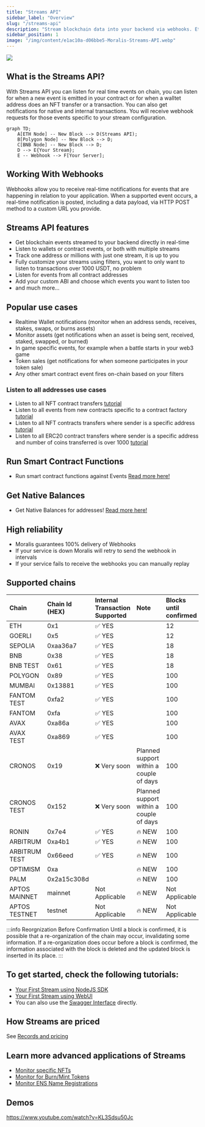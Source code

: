 ```yaml
---
title: "Streams API"
sidebar_label: "Overview"
slug: "/streams-api"
description: "Stream blockchain data into your backend via webhooks. Ethereum, Polygon, Avalanche, BNB Chain, Fantom, Cronos, Arbitrum, Ronin and testnets are supported. More networks to be added soon."
sidebar_position: 1
image: "/img/content/e1ac10a-d06bbe5-Moralis-Streams-API.webp"
---
```


![](/img/content/d06bbe5-Moralis-Streams-API.webp)

## What is the Streams API?

With Streams API you can listen for real time events on chain, you can listen for when a new event is emitted in your contract or for when a walltet address does an NFT transfer or a transaction. You can also get notifications for native and internal transactions. You will receive webhook requests for those events specific to your stream configuration.

```mermaid
graph TD;
    A[ETH Node] -- New Block --> D(Streams API);
    B[Polygon Node] -- New Block --> D;
    C[BNB Node] -- New Block --> D;
    D --> E{Your Stream};
    E -- Webhook --> F[Your Server];
```

## Working With Webhooks

Webhooks allow you to receive real-time notifications for events that are happening in relation to your application. When a supported event occurs, a real-time notification is posted, including a data payload, via HTTP POST method to a custom URL you provide.

## Streams API features

- Get blockchain events streamed to your backend directly in real-time
- Listen to wallets or contract events, or both with multiple streams
- Track one address or millions with just one stream, it is up to you
- Fully customize your streams using filters, you want to only want to listen to transactions over 1000 USDT, no problem
- Listen for events from all contract addresses
- Add your custom ABI and choose which events you want to listen too
- and much more...

## Popular use cases

- Realtime Wallet notifications (monitor when an address sends, receives, stakes, swaps, or burns assets)
- Monitor assets (get notifications when an asset is being sent, received, staked, swapped, or burned)
- In game specific events, for example when a battle starts in your web3 game
- Token sales (get notifications for when someone participates in your token sale)
- Any other smart contract event fires on-chain based on your filters

### Listen to all addresses use cases

- Listen to all NFT contract transfers [tutorial](/streams-api/how-to-listen-all-nft-transfers)
- Listen to all events from new contracts specific to a contract factory [tutorial](/streams-api/how-to-listen-all-events-from-a-contract-factory)
- Listen to all NFT contracts transfers where sender is a specific address [tutorial](/streams-api/how-to-listen-to-all-nft-transfers-sent-from-a-specific-address)
- Listen to all ERC20 contract transfers where sender is a specific address and number of coins transferred is over 1000 [tutorial](/streams-api/how-to-listen-to-all-erc20-contract-transfers-over-certain-amount-sent-by-specific-address)

## Run Smart Contract Functions

- Run smart contract functions against Events [Read more here!](/streams-api/triggers)

## Get Native Balances

- Get Native Balances for addresses! [Read more here!](/streams-api/get-native-balances)

## High reliability

- Moralis guarantees 100% delivery of Webhooks
- If your service is down Moralis will retry to send the webhook in intervals
- If your service fails to receive the webhooks you can manually replay

## Supported chains

| Chain         | Chain Id (HEX) | Internal Transaction Supported | Note                                    | Blocks until confirmed |
| :------------ | :------------- | :----------------------------- | :-------------------------------------- | :--------------------- |
| ETH           | 0x1            | ✅ YES                         |                                         | 12                     |
| GOERLI        | 0x5            | ✅ YES                         |                                         | 12                     |
| SEPOLIA       | 0xaa36a7       | ✅ YES                         |                                         | 18                     |
| BNB           | 0x38           | ✅ YES                         |                                         | 18                     |
| BNB TEST      | 0x61           | ✅ YES                         |                                         | 18                     |
| POLYGON       | 0x89           | ✅ YES                         |                                         | 100                    |
| MUMBAI        | 0x13881        | ✅ YES                         |                                         | 100                    |
| FANTOM TEST   | 0xfa2          | ✅ YES                         |                                         | 100                    |
| FANTOM        | 0xfa           | ✅ YES                         |                                         | 100                    |
| AVAX          | 0xa86a         | ✅ YES                         |                                         | 100                    |
| AVAX TEST     | 0xa869         | ✅ YES                         |                                         | 100                    |
| CRONOS        | 0x19           | ❌ Very soon                   | Planned support within a couple of days | 100                    |
| CRONOS TEST   | 0x152          | ❌ Very soon                   | Planned support within a couple of days | 100                    |
| RONIN         | 0x7e4          | ✅ YES                         | 🔥 NEW                                  | 100                    |
| ARBITRUM      | 0xa4b1         | ✅ YES                         | 🔥 NEW                                  | 100                    |
| ARBITRUM TEST | 0x66eed        | ✅ YES                         | 🔥 NEW                                  | 100                    |
| OPTIMISM      | 0xa            |                                | 🔥 NEW                                  | 100                    |
| PALM          | 0x2a15c308d    |                                | 🔥 NEW                                  | 100                    |
| APTOS MAINNET | mainnet        | Not Applicable                 | 🔥 NEW                                  | Not Applicable         |
| APTOS TESTNET | testnet        | Not Applicable                 | 🔥 NEW                                  | Not Applicable         |

:::info Reorgnization Before Confirmation
Until a block is confirmed, it is possible that a re-organization of the chain may occur, invalidating some information. If a re-organization does occur before a block is confirmed, the information associated with the block is deleted and the updated block is inserted in its place.
:::

## To get started, check the following tutorials:

- [Your First Stream using NodeJS SDK](/streams-api/using-node-js-sdk)
- [Your First Stream using WebUI](/streams-api/using-webui)
- You can also use the [Swagger Interface](https://api.moralis-streams.com/api-docs/) directly.

## How Streams are priced

See [Records and pricing](/streams-api/records-and-pricing)

## Learn more advanced applications of Streams

- [Monitor specific NFTs](/streams-api/how-to-monitor-specific-nfts)
- [Monitor for Burn/Mint Tokens](/streams-api/how-to-monitor-for-erc20-token-burns-or-mints)
- [Monitor ENS Name Registrations](/streams-api/how-to-monitor-ens-domain-registrations)

## Demos

https://www.youtube.com/watch?v=KL3Sdsu50Jc
